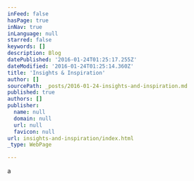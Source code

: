 ```yaml
---
inFeed: false
hasPage: true
inNav: true
inLanguage: null
starred: false
keywords: []
description: Blog
datePublished: '2016-01-24T01:25:17.255Z'
dateModified: '2016-01-24T01:25:14.360Z'
title: 'Insights & Inspiration'
author: []
sourcePath: _posts/2016-01-24-insights-and-inspiration.md
published: true
authors: []
publisher:
  name: null
  domain: null
  url: null
  favicon: null
url: insights-and-inspiration/index.html
_type: WebPage

---
```

a